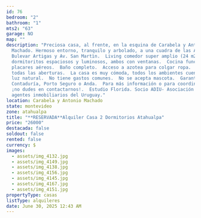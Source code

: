 ```yaml
---
id: 76
bedroom: "2"
bathroom: "1"
mts2: "63"
garage: NO
map: ""
description: "Preciosa casa, al frente, en la esquina de Carabela y Antonio
  Machado. Hermoso entorno, tranquilo y arbolado, a una cuadra de las Avenidas
  Bulevar Artigas y Av. San Martìn.  Living comedor super amplio (24 m2), 2
  dormitoritos espaciosos y luminosos, ambos con ventanas.  Cocina funcional con
  placares aéreos.  Baño completo.  Acceso a azotea para colgar ropa.  Rejas en
  todas las aberturas.  La casa es muy cómoda, todos los ambientes cuentan con
  luz natural.  No tiene gastos comunes.  No se acepta mascota.  Garantías:
  Contaduría, Porto Seguro o Anda.  Para más información o para coordinar visita
  ¡no dudes en contactarnos!.  Estudio Florida. Socio ADIU- Asociación de
  agentes inmobiliarios del Uruguay."
location: Carabela y Antonio Machado
state: montevideo
zone: atahualpa
title: "**RESERVADA**Alquiler Casa 2 Dormitorios Atahualpa"
price: "26000"
destacada: false
soldout: false
rented: false
currency: $
images:
  - assets/img_4132.jpg
  - assets/img_4149.jpg
  - assets/img_4138.jpg
  - assets/img_4156.jpg
  - assets/img_4145.jpg
  - assets/img_4167.jpg
  - assets/img_4151.jpg
propertyType: casas
listType: alquileres
date: June 30, 2025 12:43 AM
---
```

